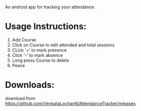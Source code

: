 An android app for tracking your attendance.

# Usage Instructions:
1. Add Course
2. Click on Course to edit attended and total sessions
3. CLick '+' to mark presence
4. Click '-' to mark absence
5. Long press Course to delete
6. Peace

# Downloads:
download from https://github.com/VenkataLochanN/AttendanceTracker/releases